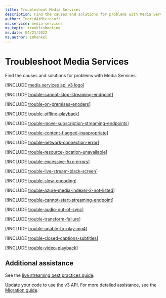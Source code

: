 ```yaml
---
title: Troubleshoot Media Services
description: Find the causes and solutions for problems with Media Services.
author: IngridAtMicrosoft
ms.service: media-services
ms.topic: troubleshooting
ms.date: 04/21/2022
ms.author: inhenkel
---
```

# Troubleshoot Media Services

Find the causes and solutions for problems with Media Services.

[!INCLUDE [media services api v3 logo](./includes/v3-hr.md)]

[!INCLUDE [trouble-cannot-stop-streaming-endpoint](./includes/trouble-cannot-stop-streaming-endpoint.md)]

[!INCLUDE [trouble-on-premises-enoders](includes/trouble-on-premises-enoders.md)]

[!INCLUDE [trouble-offline-playback](includes/trouble-offline-playback.md)]

[!INCLUDE [trouble-move-subscription-streaming-endpoints](./includes/trouble-move-subscription-streaming-endpoints.md)]

[!INCLUDE [trouble-content-flagged-inappropriate](./includes/trouble-content-flagged-inappropriate.md)]

[!INCLUDE [trouble-network-connection-error](./includes/trouble-network-connection-error.md)]

[!INCLUDE [trouble-resource-location-unavailable](./includes/trouble-resource-location-unavailable.md)]

[!INCLUDE [trouble-excessive-5xx-errors](includes/trouble-excessive-5xx-errors.md)]

[!INCLUDE [trouble-live-stream-black-screen](includes/trouble-live-stream-black-screen.md)]

[!INCLUDE [trouble-slow-encoding](includes/trouble-slow-encoding.md)]

[!INCLUDE [trouble-azure-media-indexer-2-not-listed](includes/trouble-azure-media-indexer-2-not-listed.md)]

[!INCLUDE [trouble-cannot-start-streaming-endpoint](includes/trouble-cannot-start-streaming-endpoint.md)]

[!INCLUDE [trouble-audio-out-of-sync](includes/trouble-audio-out-of-sync.md)]

[!INCLUDE [trouble-transform-failure](includes/trouble-transform-failure.md)]

[!INCLUDE [trouble-unable-to-play-mp4](includes/trouble-unable-to-play-mp4.md)]

[!INCLUDE [trouble-closed-captions-subtitles](includes/trouble-closed-captions-subtitles.md)]

[!INCLUDE [trouble-video-playback](includes/trouble-video-playback.md)]

## Additional assistance

See the [live streaming best practices guide](live-event-streaming-best-practices-guide.md).

Update your code to use the v3 API. For more detailed assistance, see the [Migration guide](migrate-v-2-v-3-migration-introduction.md).
